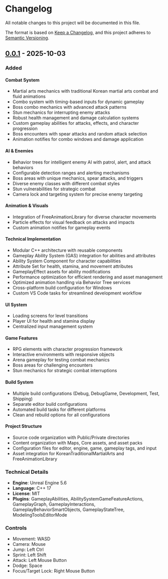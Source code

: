 # Changelog

All notable changes to this project will be documented in this file.

The format is based on [Keep a Changelog](https://keepachangelog.com/en/1.0.0/),
and this project adheres to [Semantic Versioning](https://semver.org/spec/v2.0.0.html).

## [0.0.1] - 2025-10-03

### Added

#### Combat System
- Martial arts mechanics with traditional Korean martial arts combat and fluid animations
- Combo system with timing-based inputs for dynamic gameplay
- Boss combo mechanics with advanced attack patterns
- Stun mechanics for interrupting enemy attacks
- Robust health management and damage calculation systems
- Custom gameplay abilities for attacks, effects, and character progression
- Boss encounters with spear attacks and random attack selection
- Animation notifies for combo windows and damage application

#### AI & Enemies
- Behavior trees for intelligent enemy AI with patrol, alert, and attack behaviors
- Configurable detection ranges and alerting mechanisms
- Boss areas with unique mechanics, spear attacks, and triggers
- Diverse enemy classes with different combat styles
- Stun vulnerabilities for strategic combat
- Camera lock and targeting system for precise enemy targeting

#### Animation & Visuals
- Integration of FreeAnimationLibrary for diverse character movements
- Particle effects for visual feedback on attacks and impacts
- Custom animation notifies for gameplay events

#### Technical Implementation
- Modular C++ architecture with reusable components
- Gameplay Ability System (GAS) integration for abilities and attributes
- Ability System Component for character capabilities
- Attribute Set for health, stamina, and movement attributes
- GameplayEffect assets for ability modifications
- Performance optimization for efficient rendering and asset management
- Optimized animation handling via Behavior Tree services
- Cross-platform build configuration for Windows
- Custom VS Code tasks for streamlined development workflow

#### UI System
- Loading screens for level transitions
- Player UI for health and stamina display
- Centralized input management system

#### Game Features
- RPG elements with character progression framework
- Interactive environments with responsive objects
- Arena gameplay for testing combat mechanics
- Boss areas for challenging encounters
- Stun mechanics for strategic combat interruptions

#### Build System
- Multiple build configurations (Debug, DebugGame, Development, Test, Shipping)
- Separate editor build configurations
- Automated build tasks for different platforms
- Clean and rebuild options for all configurations

#### Project Structure
- Source code organization with Public/Private directories
- Content organization with Maps, Core assets, and asset packs
- Configuration files for editor, engine, game, gameplay tags, and input
- Asset integration for KoreanTraditionalMartialArts and FreeAnimationLibrary

### Technical Details
- **Engine**: Unreal Engine 5.6
- **Language**: C++ 17
- **License**: MIT
- **Plugins**: GameplayAbilities, AbilitySystemGameFeatureActions, GameplayGraph, GameplayInteractions, GameplayBehaviorSmartObjects, GameplayStateTree, ModelingToolsEditorMode

### Controls
- Movement: WASD
- Camera: Mouse
- Jump: Left Ctrl
- Sprint: Left Shift
- Attack: Left Mouse Button
- Dodge: Space
- Focus/Target Lock: Right Mouse Button

[0.0.1]: https://github.com/ngmitam/ActionRPG/releases/tag/0.0.1
